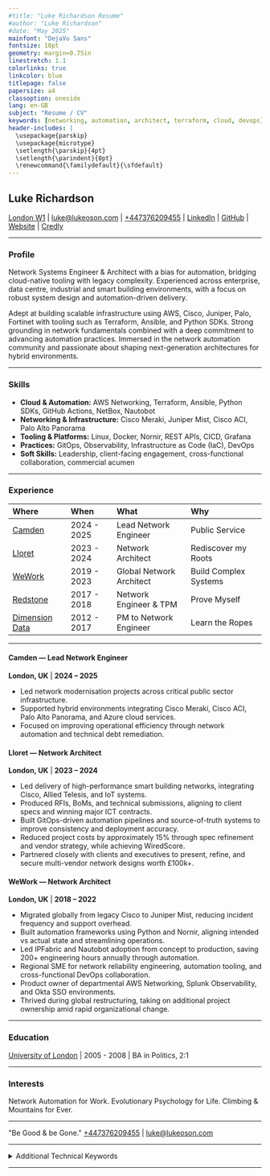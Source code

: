 ```yaml
---
#title: "Luke Richardson Resume"
#author: "Luke Richardson"
#date: "May 2025"
mainfont: "DejaVu Sans"
fontsize: 10pt
geometry: margin=0.75in
linestretch: 1.1
colorlinks: true
linkcolor: blue
titlepage: false
papersize: a4
classoption: oneside
lang: en-GB
subject: "Resume / CV"
keywords: [networking, automation, architect, terraform, cloud, devops]
header-includes: |
  \usepackage{parskip}
  \usepackage{microtype}
  \setlength{\parskip}{4pt}
  \setlength{\parindent}{0pt}
  \renewcommand{\familydefault}{\sfdefault}
---
```


## Luke Richardson
 
[London W1](https://www.google.com/maps/search/?api=1&amp;query=W1T+1DX) | [luke@lukeoson.com](mailto:luke@lukeoson.com) | [+447376209455](tel:+447376209455) | [LinkedIn](https://linkedin.com/in/luke-richardson) | [GitHub](https://github.com/lukeoson) | [Website](https://lukeoson.com) | [Credly](https://www.credly.com/users/lukeoson)

---

### Profile

Network Systems Engineer & Architect with a bias for automation, bridging cloud-native tooling with legacy complexity. Experienced across enterprise, data centre, industrial and smart building environments, with a focus on robust system design and automation-driven delivery.

Adept at building scalable infrastructure using AWS, Cisco, Juniper, Palo, Fortinet with tooling such as Terraform, Ansible, and Python SDKs. Strong grounding in network fundamentals combined with a deep commitment to advancing automation practices. Immersed in the network automation community and passionate about shaping next-generation architectures for hybrid environments.

-----

### Skills
- **Cloud & Automation:** AWS Networking, Terraform, Ansible, Python SDKs, GitHub Actions, NetBox, Nautobot  
- **Networking & Infrastructure:** Cisco Meraki, Juniper Mist, Cisco ACI, Palo Alto Panorama  
- **Tooling & Platforms:** Linux, Docker, Nornir, REST APIs, CICD, Grafana  
- **Practices:** GitOps, Observability, Infrastructure as Code (IaC), DevOps  
- **Soft Skills:** Leadership, client-facing engagement, cross-functional collaboration, commercial acumen

-----

### Experience

| Where| When | What| Why
| :-- | :-- | :-- | :--
| [Camden](https://www.camden.gov.uk/) | 2024 - 2025 | Lead Network Engineer | Public Service
| [Lloret](https://www.lloret.co.uk/) | 2023 - 2024 | Network Architect | Rediscover my Roots
| [WeWork](https://www.wework.com/) | 2019 - 2023 | Global Network Architect | Build Complex Systems
| [Redstone](https://www.onnecgroup.com/) | 2017 - 2018 | Network Engineer & TPM | Prove Myself
| [Dimension Data](https://www.dimensiondata.com/en-gb/) | 2012 - 2017 | PM to Network Engineer | Learn the Ropes

------

#### Camden — Lead Network Engineer  
**London, UK** | **2024 – 2025**

- Led network modernisation projects across critical public sector infrastructure.
- Supported hybrid environments integrating Cisco Meraki, Cisco ACI, Palo Alto Panorama, and Azure cloud services.
- Focused on improving operational efficiency through network automation and technical debt remediation.

#### Lloret — Network Architect  
**London, UK** | **2023 – 2024**

- Led delivery of high-performance smart building networks, integrating Cisco, Allied Telesis, and IoT systems.
- Produced RFIs, BoMs, and technical submissions, aligning to client specs and winning major ICT contracts.
- Built GitOps-driven automation pipelines and source-of-truth systems to improve consistency and deployment accuracy.
- Reduced project costs by approximately 15% through spec refinement and vendor strategy, while achieving WiredScore.
- Partnered closely with clients and executives to present, refine, and secure multi-vendor network designs worth £100k+.

#### WeWork — Network Architect  
**London, UK** | **2018 – 2022**

- Migrated globally from legacy Cisco to Juniper Mist, reducing incident frequency and support overhead.  
- Built automation frameworks using Python and Nornir, aligning intended vs actual state and streamlining operations.  
- Led IPFabric and Nautobot adoption from concept to production, saving 200+ engineering hours annually through automation.
- Regional SME for network reliability engineering, automation tooling, and cross-functional DevOps collaboration.
- Product owner of departmental AWS Networking, Splunk Observability, and Okta SSO environments.  
- Thrived during global restructuring, taking on additional project ownership amid rapid organizational change.

---

### Education

[University of London](https://www.qmul.ac.uk/) | 2005 - 2008 | BA in Politics, 2:1 

---

### Interests
Network Automation for Work. Evolutionary Psychology for Life. Climbing & Mountains for Ever.

---

"Be Good & be Gone." [+447376209455](tel:+447376209455) | [luke@lukeoson.com](mailto:luke@lukeoson.com)

---

<details>
<summary>Additional Technical Keywords</summary>

**Protocols:** TCP/IP, UDP, ICMP, ARP, DNS, DHCP, IPAM, NTP, SNMP, Syslog, LLDP, STP, RSTP, MSTP, 802.1Q, 802.1D, 802.3ad LACP, IGMP, VTP, VRRP, HSRP, BGP, OSPF, PBR, IPsec, SSL/TLS, SSH, RADIUS, SAML, OAuth2, 802.1X, EAP, MACSec, ACLs, NAT, PAT, ZBFW, 802.11, WPA/WPA2/WPA3, WMM, MLO, RRM, DFS, JSON, XML, YAML, REST, gRPC-GNMI, OpenConfig

**AWS Services:** VPC, ENI, IGW, NAT GW, TGW, VGW, CGW, VPN, DX, Peering, GWLB, PrivateLink, EC2, SG, EIP, Route 53, ALB, NLB, IAM, KMS, S3, SQS, SNS, CloudWatch, CloudTrail, GuardDuty, Inspector, Secrets Manager (SM), EventBridge, Lambda, DynamoDB, RDS, EFS, EKS, ECS, CloudFront, Cloud WAN, WAF, Shield, CloudFormation

**Tooling:** Terraform, Ansible, GitOps, CICD, GitHub Actions, Nornir, REST API, Python SDKs, Postman, NetBox, Nautobot, InfraHub, IPFabric, Splunk, Prometheus, Grafana

</details>

--- 




